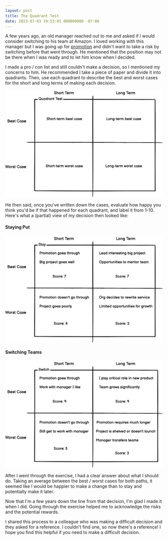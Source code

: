 ```yaml
---
layout: post
title: The Quadrant Test
date: 2023-07-03 19:53:01.000000000 -07:00
---
```


A few years ago, an old manager reached out to me and asked if I would consider
switching to his team at Amazon. I loved working with this manager but I was going
up for [promotion](https://www.kevinlondon.com/2023/01/24/thinking-about-promotions)
and didn't want to take a risk by switching before that went through.
He mentioned that the position may not be there when I was ready and to let him know
when I decided.

I made a pro / con list and still couldn't make a decision, so I mentioned my concerns to him.
He recommended I take a piece of paper and divide it into quadrants. Then, use each quadrant to
describe the best and worst cases for the short and long terms of making each decision.

![Quadrant Test Diagram](/assets/quadrant/quadrant.png)

He then said, once you've written down the cases, evaluate how happy you think
you'd be if that happened for each quadrant, and label it from 1-10. Here's what
a (partial) view of my decision then looked like:

#### Staying Put

![Stay Diagram](/assets/quadrant/quadrant_stay.png)

#### Switching Teams

![Switch Diagram](/assets/quadrant/quadrant_switch.png)

After I went through the exercise, I had a clear answer about what I should do.
Taking an average between the best / worst cases for both paths, it seemed like
I would be happier to make a change than to stay and potentially make it later.

Now that I'm a few years down the line from that decision, I'm glad I made it when I did.
Going through the exercise helped me to acknowledge the risks and the potential rewards.

I shared this process to a colleague who was making a difficult decision and
they asked for a reference. I couldn't find one, so now there's a reference!
I hope you find this helpful if you need to make a difficult decision.
